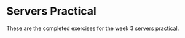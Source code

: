 # Servers Practical

These are the completed exercises for the week 3 [servers practical](https://github.com/makersacademy/skills-workshops/blob/master/practicals/servers_and_clients/servers.md).
